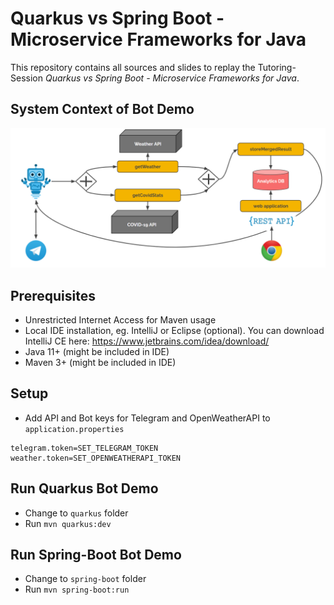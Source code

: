 # Quarkus vs Spring Boot - Microservice Frameworks for Java

This repository contains all sources and slides to replay the Tutoring-Session *Quarkus vs Spring Boot - Microservice Frameworks for Java*.

## System Context of Bot Demo

![](docs/overview.png)

## Prerequisites

* Unrestricted Internet Access for Maven usage
* Local IDE installation, eg. IntelliJ or Eclipse (optional). You can download IntelliJ CE here: https://www.jetbrains.com/idea/download/
* Java 11+ (might be included in IDE)
* Maven 3+ (might be included in IDE)

## Setup

* Add API and Bot keys for Telegram and OpenWeatherAPI to `application.properties`

```
telegram.token=SET_TELEGRAM_TOKEN
weather.token=SET_OPENWEATHERAPI_TOKEN
```

## Run Quarkus Bot Demo

* Change to `quarkus` folder
* Run `mvn quarkus:dev`

## Run Spring-Boot Bot Demo

* Change to `spring-boot` folder
* Run `mvn spring-boot:run`

